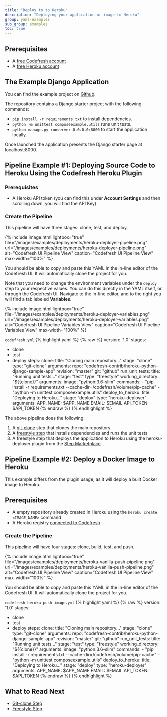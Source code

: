 ```yaml
---
title: "Deploy to to Heroku"
description: "Deploying your application or image to Heroku"
group: yaml-examples
sub_group: examples
toc: true
---
```


## Prerequisites

- A [free Codefresh account](https://codefresh.io/docs/docs/getting-started/create-a-codefresh-account/)
- A [free Heroku account](https://signup.heroku.com)

## The Example Django Application

You can find the example project on [Github](https://github.com/codefresh-contrib/heroku-python-django-sample-app).

The repository contains a Django starter project with the following commands:

- `pip install -r requirements.txt` to  install dependencies.
- `python -m unittest composeexample.utils` runs unit tests.
- `python manage.py runserver 0.0.0.0:8000` to start the application locally.

Once launched the application presents the Django starter page at localhost:8000.

## Pipeline Example #1: Deploying Source Code to Heroku Using the Codefresh Heroku Plugin

### Prerequisites

- A Heroku API token (you can find this under **Account Settings** and then scrolling down, you will find the API Key)

### Create the Pipeline 

This pipeline will have three stages: clone, test, and deploy.

{% include image.html 
lightbox="true" 
file="/images/examples/deployments/heroku-deployer-pipeline.png" 
url="/images/examples/deployments/heroku-deployer-pipeline.png" 
alt="Codefresh UI Pipeline View"
caption="Codefresh UI Pipeline View"
max-width="100%" 
%}

You should be able to copy and paste this YAML in the in-line editor of the Codefresh UI.  It will automatically clone the project for you.

Note that you need to change the environment variables under the `deploy` step to your respective values.  You can do this directly in the YAML itself, or through the Codefresh UI.  Navigate to the in-line editor, and to the right you will find a tab lebeled **Variables**.

{% include image.html 
lightbox="true" 
file="/images/examples/deployments/heroku-deployer-variables.png" 
url="/images/examples/deployments/heroku-deployer-variables.png" 
alt="Codefresh UI Pipeline Variables View"
caption="Codefresh UI Pipeline Variables View"
max-width="100%" 
%}

`codefresh.yml`
{% highlight yaml %}
{% raw %}
version: '1.0'
stages:
 - clone
 - test
 - deploy
steps:
  clone:
    title: "Cloning main repository..."
    stage: "clone"
    type: "git-clone"
    arguments:
      repo: "codefresh-contrib/heroku-python-django-sample-app"
      revision: "master"
      git: "github"
  run_unit_tests:
     title: "Running unit tests..."
     stage: "test"
     type: "freestyle"
     working_directory: "${{clone}}"
     arguments:
       image: "python:3.6-slim"
       commands:
         - "pip install -r requirements.txt --cache-dir=/codefresh/volume/pip-cache"
         - "python -m unittest composeexample.utils"
  deploy_to_heroku:
    title: "Deploying to Heroku..."
    stage: "deploy"
    type: "heroku-deployer"
    arguments:
      APP_NAME: $APP_NAME
      EMAIL: $EMAIL
      API_TOKEN: $API_TOKEN
{% endraw %}
{% endhighlight %}

The above pipeline does the following:

1. A [git-clone]({{site.baseurl}}/docs/codefresh-yaml/steps/git-clone/) step that clones the main repository
2. A [freestyle step]({{site.baseurl}}/docs/codefresh-yaml/steps/freestyle/) that installs dependencies and runs the unit tests
3. A freestyle step that deploys the application to Heroku using the heroku-deployer plugin from the [Step Marketplace]()

## Pipeline Example #2: Deploy a Docker Image to Heroku

This example differs from the plugin usage, as it will deploy a built Docker image to Heroku.

## Prerequisites

- A empty repository already created in Heroku using the `heroku create <IMAGE_NAME>` command
- A Heroku registry [connected to Codefresh]({{site.baseurl}}/docs/docker-registries/external-docker-registries/other-registries/#heroku-registries)

### Create the Pipeline 

This pipeline will have four stages: clone, build, test, and push.

{% include image.html 
lightbox="true" 
file="/images/examples/deployments/heroku-vanilla-push-pipeline.png" 
url="/images/examples/deployments/heroku-vanilla-push-pipeline.png" 
alt="Codefresh UI Pipeline View"
caption="Codefresh UI Pipeline View"
max-width="100%" 
%}

You should be able to copy and paste this YAML in the in-line editor of the Codefresh UI.  It will automatically clone the project for you.

`codefresh-heroku-push-image.yml`
{% highlight yaml %}
{% raw %}
version: '1.0'
stages:
 - clone
 - test
 - deploy
steps:
  clone:
    title: "Cloning main repository..."
    stage: "clone"
    type: "git-clone"
    arguments:
      repo: "codefresh-contrib/heroku-python-django-sample-app"
      revision: "master"
      git: "github"
  run_unit_tests:
     title: "Running unit tests..."
     stage: "test"
     type: "freestyle"
     working_directory: "${{clone}}"
     arguments:
       image: "python:3.6-slim"
       commands:
         - "pip install -r requirements.txt --cache-dir=/codefresh/volume/pip-cache"
         - "python -m unittest composeexample.utils"
  deploy_to_heroku:
    title: "Deploying to Heroku..."
    stage: "deploy"
    type: "heroku-deployer"
    arguments:
      APP_NAME: $APP_NAME
      EMAIL: $EMAIL
      API_TOKEN: $API_TOKEN
{% endraw %}
{% endhighlight %}




## What to Read Next

- [Git-clone Step]({{site.baseurl}}/docs/codefresh-yaml/steps/git-clone/)
- [Freestyle Step]({{site.baseurl}}/docs/codefresh-yaml/steps/freestyle/)
